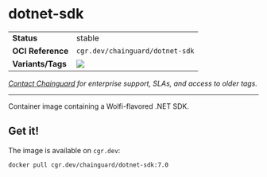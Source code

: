 <!--monopod:start-->
# dotnet-sdk
| | |
| - | - |
| **Status** | stable |
| **OCI Reference** | `cgr.dev/chainguard/dotnet-sdk` |
| **Variants/Tags** | ![](https://storage.googleapis.com/chainguard-images-build-outputs/summary/dotnet-sdk.svg) |

*[Contact Chainguard](https://www.chainguard.dev/chainguard-images) for enterprise support, SLAs, and access to older tags.*

---
<!--monopod:end-->

Container image containing a Wolfi-flavored .NET SDK.

## Get it!

The image is available on `cgr.dev`:

    docker pull cgr.dev/chainguard/dotnet-sdk:7.0
